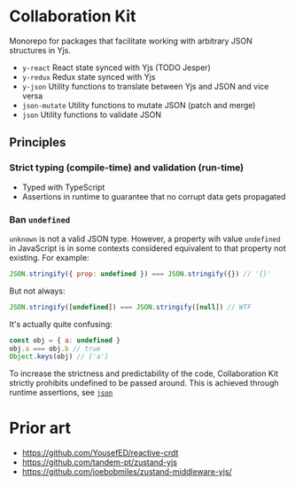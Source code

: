 # Collaboration Kit

Monorepo for packages that facilitate working with arbitrary JSON structures in Yjs.

* `y-react` React state synced with Yjs (TODO Jesper)
* `y-redux` Redux state synced with Yjs
* `y-json` Utility functions to translate between Yjs and JSON and vice versa
* `json-mutate` Utility functions to mutate JSON (patch and merge)
* `json` Utility functions to validate JSON


## Principles

### Strict typing (compile-time) and validation (run-time)

* Typed with TypeScript
* Assertions in runtime to guarantee that no corrupt data gets propagated

### Ban `undefined`

`unknown` is not a valid JSON type. However, a property wih value `undefined` in JavaScript is in some contexts considered equivalent to that property not existing. For example:
```js
JSON.stringify({ prop: undefined }) === JSON.stringify({}) // '{}'
```
But not always:
```js
JSON.stringify([undefined]) === JSON.stringify([null]) // WTF
```
It's actually quite confusing:
```js
const obj = { a: undefined }
obj.a === obj.b // true
Object.keys(obj) // ['a']
```

To increase the strictness and predictability of the code, Collaboration Kit strictly prohibits undefined to be passed around. This is achieved through runtime assertions, see [`json`](https://github.com/sanalabs/collaboration-kit/tree/main/json)


# Prior art

* https://github.com/YousefED/reactive-crdt
* https://github.com/tandem-pt/zustand-yjs
* https://github.com/joebobmiles/zustand-middleware-yjs/

